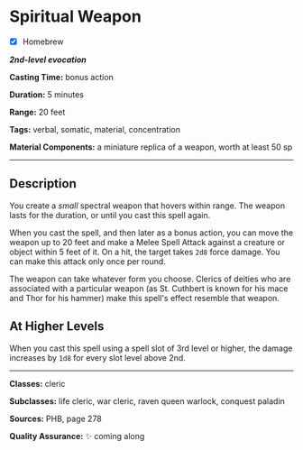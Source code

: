 # Spiritual Weapon

- [x] Homebrew

***2nd-level evocation***

**Casting Time:** bonus action

**Duration:** 5 minutes

**Range:** 20 feet

**Tags:** verbal, somatic, material, concentration

**Material Components:** a miniature replica of a weapon, worth at least 50 sp

---

## Description
You create a *small* spectral weapon that hovers within range.
The weapon lasts for the duration, or until you cast this spell again.

When you cast the spell, and then later as a bonus action, you can move the weapon up to 20 feet and make a Melee Spell Attack against a creature or object within 5 feet of it.
On a hit, the target takes `2d8` force damage.
You can make this attack only once per round.

The weapon can take whatever form you choose.
Clerics of deities who are associated with a particular weapon (as St. Cuthbert is known for his mace and Thor for his hammer) make this spell's effect resemble that weapon.

## At Higher Levels
When you cast this spell using a spell slot of 3rd level or higher, the damage increases by `1d8` for every slot level above 2nd.

---

**Classes:** cleric

**Subclasses:** life cleric, war cleric, raven queen warlock, conquest paladin

**Sources:** PHB, page 278

**Quality Assurance:** :sparkles: coming along
